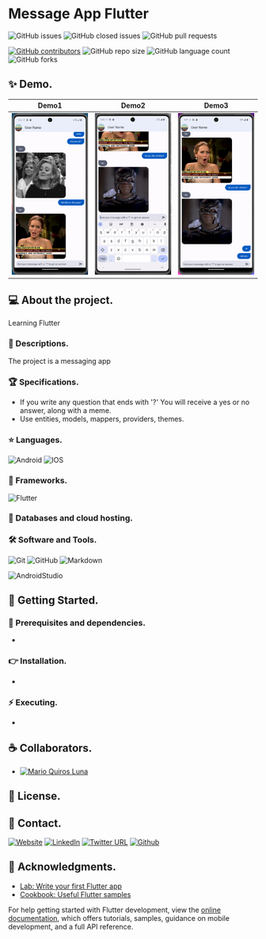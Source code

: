 # Message App Flutter

![GitHub issues](https://img.shields.io/github/issues/MarioQuirosLuna/Message_App_Flutter)
![GitHub closed issues](https://img.shields.io/github/issues-closed/MarioQuirosLuna/Message_App_Flutter)
![GitHub pull requests](https://img.shields.io/github/issues-pr/MarioQuirosLuna/Message_App_Flutter)

[![GitHub contributors](https://img.shields.io/github/contributors/MarioQuirosLuna/Message_App_Flutter.svg?color=blue)](https://github.com/MarioQuirosLuna/Message_App_Flutter/network)
![GitHub repo size](https://img.shields.io/github/repo-size/MarioQuirosLuna/Message_App_Flutter)
![GitHub language count](https://img.shields.io/github/languages/count/MarioQuirosLuna/Message_App_Flutter)
![GitHub forks](https://img.shields.io/github/forks/MarioQuirosLuna/Message_App_Flutter)

## ✨ Demo.

|Demo1|Demo2|Demo3|
|--|--|--|
|![Demo1](https://raw.githubusercontent.com/MarioQuirosLuna/Message_App_Flutter/master/lib/assets/Demo1.PNG)|![Demo2](https://raw.githubusercontent.com/MarioQuirosLuna/Message_App_Flutter/master/lib/assets/Demo2.PNG)|![Demo3](https://raw.githubusercontent.com/MarioQuirosLuna/Message_App_Flutter/master/lib/assets/Demo3.PNG)|

## 💻 About the project.

Learning Flutter

   ### 📜 Descriptions.
   
   The project is a messaging app
   
   ### 🏆 Specifications.
   
   - If you write any question that ends with '?' You will receive a yes or no answer, along with a meme.
   - Use entities, models, mappers, providers, themes.

   ### ⭐ Languages.
   
  ![Android](https://custom-icon-badges.herokuapp.com/badge/-Android-%233DDC84?style=flat&logo=Android&logoColor=white&labelColor=111)
  ![IOS](https://custom-icon-badges.herokuapp.com/badge/-IOS-%23007aff?style=flat&logo=IOS&logoColor=white&labelColor=111)

   ### 🎨 Frameworks.

  ![Flutter](https://custom-icon-badges.herokuapp.com/badge/-Flutter-%23042B59?style=flat&logo=flutter&logoColor=white&labelColor=111)
   
   ### 💾 Databases and cloud hosting.
  
  
   ### 🛠️ Software and Tools.
   
  ![Git](https://custom-icon-badges.herokuapp.com/badge/-Git-%23F05032?style=flat&logo=git&logoColor=white&labelColor=111)
  ![GitHub](https://custom-icon-badges.herokuapp.com/badge/-GitHub-%23181717?style=flat&logo=github&logoColor=white&labelColor=111)
  ![Markdown](https://custom-icon-badges.herokuapp.com/badge/-Markdown-%23000000?style=flat&logo=Markdown&logoColor=white&labelColor=111)
  
  ![AndroidStudio](https://custom-icon-badges.herokuapp.com/badge/-AndroidStudio-%233DDC84?style=flat&logo=AndroidStudio&logoColor=white&labelColor=111)

## 🚀 Getting Started.

   ### 📌 Prerequisites and dependencies.
   
   - 

   ### 👉 Installation.
   
   - 

   ### ⚡ Executing.
   
   - 

## ☕ Collaborators.

* [![Mario Quiros Luna](https://custom-icon-badges.herokuapp.com/badge/-Mario%20Quirós%20Luna-%23181717?style=flat&logo=github&logoColor=white&labelColor=111)](https://github.com/MarioQuirosLuna)

## 📝 License.

## 💬 Contact.

[![Website](https://img.shields.io/website?label=Portfolio&up_color=%231E0A46&up_message=Mario%20Quiros%20Luna%20Dev&url=https%3A%2F%2Fmarioql-dev.vercel.app%2F)](https://marioql-dev.vercel.app/)
[![LinkedIn](https://custom-icon-badges.herokuapp.com/badge/-LinkedIn%20Mario%20Quirós%20Luna-%230A66C2?style=flat&logo=LinkedIn&logoColor=white&labelColor=111)](https://www.linkedin.com/in/mario-quir%C3%B3s-luna-dev-b99050206/)
[![Twitter URL](https://img.shields.io/twitter/url?label=Twitter%20%40MarioQuirosL&style=social&url=https%3A%2F%2Ftwitter.com%2FMarioQuirosL)](https://twitter.com/MarioQuirosL)
[![Github](https://img.shields.io/github/followers/MarioQuirosLuna?label=Github&style=social)](https://github.com/MarioQuirosLuna)

## 💜 Acknowledgments.

- [Lab: Write your first Flutter app](https://docs.flutter.dev/get-started/codelab)
- [Cookbook: Useful Flutter samples](https://docs.flutter.dev/cookbook)

For help getting started with Flutter development, view the
[online documentation](https://docs.flutter.dev/), which offers tutorials,
samples, guidance on mobile development, and a full API reference.

